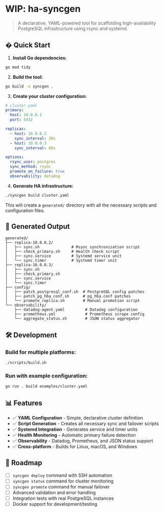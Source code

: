 # WIP: ha-syncgen

> A declarative, YAML-powered tool for scaffolding high-availability PostgreSQL infrastructure using rsync and systemd.

## � Quick Start

1. **Install Go dependencies:**
```bash
go mod tidy
```

2. **Build the tool:**
```bash
go build -o syncgen .
```

3. **Create your cluster configuration:**
```yaml
# cluster.yaml
primary:
  host: 10.0.0.1
  port: 5432

replicas:
  - host: 10.0.0.2
    sync_interval: 30s
  - host: 10.0.0.3
    sync_interval: 60s

options:
  rsync_user: postgres
  sync_method: rsync
  promote_on_failure: true
  observability: datadog
```

4. **Generate HA infrastructure:**
```bash
./syncgen build cluster.yaml
```

This will create a `generated/` directory with all the necessary scripts and configuration files.

## 📁 Generated Output

```
generated/
├── replica-10.0.0.2/
│   ├── sync.sh              # Rsync synchronization script
│   ├── check_primary.sh     # Health check script  
│   ├── sync.service         # Systemd service unit
│   └── sync.timer           # Systemd timer unit
├── replica-10.0.0.3/
│   ├── sync.sh
│   ├── check_primary.sh
│   ├── sync.service
│   └── sync.timer
├── config/
│   ├── patch_postgresql_conf.sh  # PostgreSQL config patches
│   ├── patch_pg_hba_conf.sh      # pg_hba.conf patches
│   └── promote_replica.sh        # Manual promotion script
└── observability/
    ├── datadog-agent.yaml         # Datadog configuration
    ├── prometheus.yml             # Prometheus scrape config
    └── aggregate_status.sh        # JSON status aggregator
```

## 🛠️ Development

### Build for multiple platforms:
```bash
./scripts/build.sh
```

### Run with example configuration:
```bash
go run . build examples/cluster.yaml
```

## 📊 Features

- ✅ **YAML Configuration** - Simple, declarative cluster definition
- ✅ **Script Generation** - Creates all necessary sync and failover scripts
- ✅ **Systemd Integration** - Generates service and timer units
- ✅ **Health Monitoring** - Automatic primary failure detection
- ✅ **Observability** - Datadog, Prometheus, and JSON status support
- ✅ **Cross-platform** - Builds for Linux, macOS, and Windows

## 🎯 Roadmap

- [ ] `syncgen deploy` command with SSH automation
- [ ] `syncgen status` command for cluster monitoring  
- [ ] `syncgen promote` command for manual failover
- [ ] Advanced validation and error handling
- [ ] Integration tests with real PostgreSQL instances
- [ ] Docker support for development/testing
